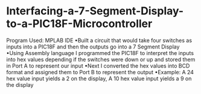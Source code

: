 # Interfacing-a-7-Segment-Display-to-a-PIC18F-Microcontroller
Program Used: MPLAB IDE
•Built a circuit that would take four switches as inputs into a PIC18F and then the outputs go into a 7 Segment Display
•Using Assembly language I programmed the PIC18F to interpret the inputs into hex values depending if the switches were down or up and stored them in Port A to represent our input
•Next I converted the hex values into BCD format and assigned them to Port B to represent the output
•Example: A 24 hex value input yields a 2 on the display, A 10 hex value input yields a 9 on the display
